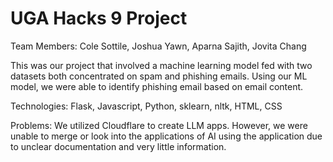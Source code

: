 # UGA Hacks 9 Project
Team Members: Cole Sottile, Joshua Yawn, Aparna Sajith, Jovita Chang

This was our project that involved a machine learning model fed with two datasets both concentrated on spam and phishing emails. 
Using our ML model, we were able to identify phishing email based on email content. 

Technologies: Flask, Javascript, Python, sklearn, nltk, HTML, CSS

Problems: We utilized Cloudflare to create LLM apps. However, we were unable to merge or look into the applications of AI using the application 
due to unclear documentation and very little information. 
